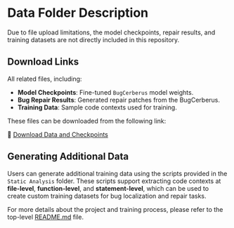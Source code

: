 # Data Folder Description

Due to file upload limitations, the model checkpoints, repair results, and training datasets are not directly included in this repository. 

## Download Links

All related files, including:

- **Model Checkpoints**: Fine-tuned `BugCerberus` model weights.
- **Bug Repair Results**: Generated repair patches from the BugCerberus.
- **Training Data**: Sample code contexts used for training.

These files can be downloaded from the following link:

🔗 [Download Data and Checkpoints](https://zenodo.org/records/14949513?token=eyJhbGciOiJIUzUxMiJ9.eyJpZCI6ImZhYjE4NzAxLWVkYjItNGFhYy1hOTMzLTVhZjc2YmFhMjY3MSIsImRhdGEiOnt9LCJyYW5kb20iOiJkZTU2NTY1MGYxY2RmYTkyZDQ4ODZlYTI4ZjE5NjNiZCJ9.SFMKWftHrFb6nk8Yq0MPVGct1mZGsLYjogbYyPnr-fZclRzLvfunqJOI-5VG9Tbe_AzYDXqyiwrW588SVb45mw)  

## Generating Additional Data

Users can generate additional training data using the scripts provided in the `Static Analysis` folder. These scripts support extracting code contexts at **file-level**, **function-level**, and **statement-level**, which can be used to create custom training datasets for bug localization and repair tasks.

For more details about the project and training process, please refer to the top-level [README.md](../README.md) file.

